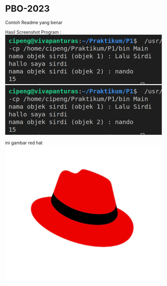 # PBO-2023

Contoh Readme yang benar

Hasil Screenshot Program : 
<img src="https://github.com/feldymulkan/PBO-2023/blob/main/Screenshot%20from%202023-10-18%2016-44-31.png">
<br>
<img src="https://raw.githubusercontent.com/feldymulkan/PBO-2023/main/Screenshot%20from%202023-10-18%2016-44-31.png">

ini gambar red hat
<br>
<img src="https://raw.githubusercontent.com/feldymulkan/PBO-2023/main/Asset/Screenshot%202023-04-02%20233630.png">

